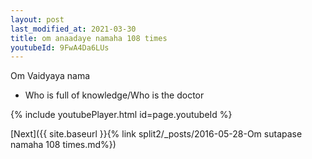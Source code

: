 ```yaml
---
layout: post
last_modified_at: 2021-03-30
title: om anaadaye namaha 108 times
youtubeId: 9FwA4Da6LUs
---
```

 
 
Om Vaidyaya nama 
 
 -  Who is full of knowledge/Who is the doctor 
 
  
 
  
 
 
 
 
 
 


{% include youtubePlayer.html id=page.youtubeId %}
 
[Next]({{ site.baseurl }}{% link  split2/_posts/2016-05-28-Om sutapase namaha 108 times.md%})
 
